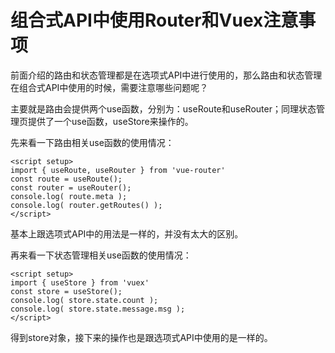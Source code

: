 # 组合式API中使用Router和Vuex注意事项

前面介绍的路由和状态管理都是在选项式API中进行使用的，那么路由和状态管理在组合式API中使用的时候，需要注意哪些问题呢？

主要就是路由会提供两个use函数，分别为：useRoute和useRouter；同理状态管理页提供了一个use函数，useStore来操作的。

先来看一下路由相关use函数的使用情况：

```vue
<script setup>
import { useRoute, useRouter } from 'vue-router'
const route = useRoute();
const router = useRouter();
console.log( route.meta );
console.log( router.getRoutes() );
</script>
```

基本上跟选项式API中的用法是一样的，并没有太大的区别。

再来看一下状态管理相关use函数的使用情况：

```vue
<script setup>
import { useStore } from 'vuex'
const store = useStore();
console.log( store.state.count );
console.log( store.state.message.msg );
</script>
```

得到store对象，接下来的操作也是跟选项式API中使用的是一样的。
